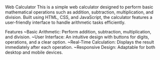Web Calculator
This is a simple web calculator designed to perform basic mathematical operations such as addition, subtraction, multiplication, and division. Built using HTML, CSS, and JavaScript, the calculator features a user-friendly interface to handle arithmetic tasks efficiently.

Features
 ~Basic Arithmetic: Perform addition, subtraction, multiplication, and division.
 ~User Interface: An intuitive design with buttons for digits, operations, and a clear option.
 ~Real-Time Calculation: Displays the result immediately after each operation.
 ~Responsive Design: Adaptable for both desktop and mobile devices.
